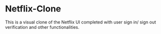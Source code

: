 # Netflix-Clone
This is a visual clone of the Netflix UI completed with user sign in/ sign out verification and other functionalities.
